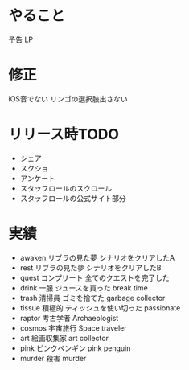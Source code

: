 
# やること
予告
LP

# 修正
iOS音でない
リンゴの選択肢出さない

# リリース時TODO
- シェア
- スクショ
- アンケート
- スタッフロールのスクロール
- スタッフロールの公式サイト部分

# 実績
- awaken リブラの見た夢 シナリオをクリアしたA
- rest リブラの見た夢 シナリオをクリアしたB
- quest コンプリート 全てのクエストを完了した
- drink 一服 ジュースを買った break time
- trash 清掃員 ゴミを捨てた garbage collector
- tissue 積極的 ティッシュを使い切った passionate
- raptor 考古学者 Archaeologist
- cosmos 宇宙旅行 Space traveler
- art 絵画収集家 art collector
- pink ピンクペンギン pink penguin
- murder 殺害 murder
